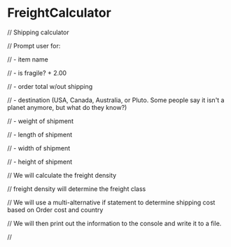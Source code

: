 # FreightCalculator
// Shipping calculator

// Prompt user for:

//      - item name

//      - is fragile? + 2.00

//      - order total w/out shipping

//      - destination (USA, Canada, Australia, or Pluto. Some people say it isn't a planet anymore, but what do they know?)

//      - weight of shipment

//      - length of shipment

//      - width of shipment

//      - height of shipment

// We will calculate the freight density

//    freight density will determine the freight class

// We will use a multi-alternative if statement to determine shipping cost based on Order cost and country

// We will then print out the information to the console and write it to a file.

//
